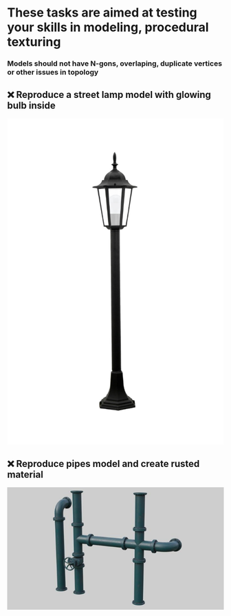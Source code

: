 # These tasks are aimed at testing your skills in modeling, procedural texturing
### Models should not have N-gons, overlaping, duplicate vertices or other issues in topology 
## ❌ Reproduce a street lamp model with glowing bulb inside
![lamp](/curriculum/reproduce/street_lamp.jpg)
## ❌ Reproduce pipes model and create rusted material
![pipes](/curriculum/reproduce/industrial-pipes_blend.jpg)
